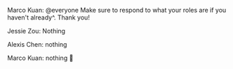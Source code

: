 Marco Kuan: @everyone Make sure to respond to what your roles are if you haven't already^. Thank you!

Jessie Zou: Nothing

Alexis Chen: nothing

Marco Kuan: nothing :slightly_smiling_face:
